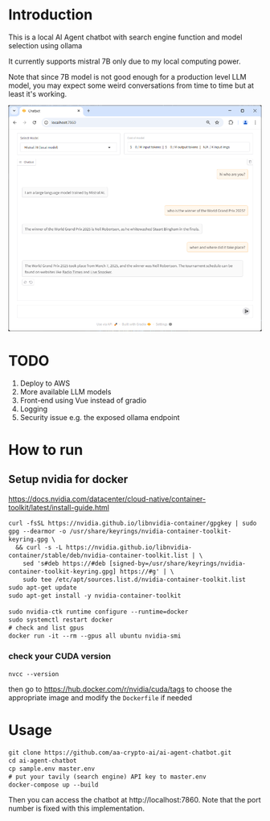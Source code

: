 # Introduction

This is a local AI Agent chatbot with search engine function and model selection using ollama

It currently supports mistral 7B only due to my local computing power.

Note that since 7B model is not good enough for a production level LLM model, you may expect some weird conversations from time to time but at least it's working.

![Chatbot Demo](demo.png)

# TODO

1. Deploy to AWS
2. More available LLM models
3. Front-end using Vue instead of gradio
4. Logging
5. Security issue e.g. the exposed ollama endpoint

# How to run

## Setup nvidia for docker
https://docs.nvidia.com/datacenter/cloud-native/container-toolkit/latest/install-guide.html

```
curl -fsSL https://nvidia.github.io/libnvidia-container/gpgkey | sudo gpg --dearmor -o /usr/share/keyrings/nvidia-container-toolkit-keyring.gpg \
  && curl -s -L https://nvidia.github.io/libnvidia-container/stable/deb/nvidia-container-toolkit.list | \
    sed 's#deb https://#deb [signed-by=/usr/share/keyrings/nvidia-container-toolkit-keyring.gpg] https://#g' | \
    sudo tee /etc/apt/sources.list.d/nvidia-container-toolkit.list
sudo apt-get update
sudo apt-get install -y nvidia-container-toolkit

sudo nvidia-ctk runtime configure --runtime=docker
sudo systemctl restart docker
# check and list gpus
docker run -it --rm --gpus all ubuntu nvidia-smi
```

### check your CUDA version
`nvcc --version`

then go to https://hub.docker.com/r/nvidia/cuda/tags to choose the appropriate image and modify the `Dockerfile` if needed

# Usage

```
git clone https://github.com/aa-crypto-ai/ai-agent-chatbot.git
cd ai-agent-chatbot
cp sample.env master.env
# put your tavily (search engine) API key to master.env
docker-compose up --build
```

Then you can access the chatbot at http://localhost:7860. Note that the port number is fixed with this implementation.
